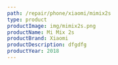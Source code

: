 ```yaml
---
path: /repair/phone/xiaomi/mimix2s
type: product
productImage: img/mimix2s.png
productName: Mi Mix 2s
productBrand: Xiaomi
productDescription: dfgdfg
productYear: 2018
---
```

